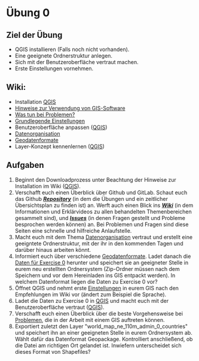 # Übung 0
## Ziel der Übung
* QGIS installieren (Falls noch nicht vorhanden).
* Eine geeignete Ordnerstruktur anlegen.
* Sich mit der Benutzeroberfläche vertraut machen.
* Erste Einstellungen vornehmen.

## Wiki:
* Installation [QGIS](https://courses.gistools.geog.uni-heidelberg.de/giscience/gis-einfuehrung/wikis/qgis-Installation)
* [Hinweise zur Verwendung von GIS-Software](https://courses.gistools.geog.uni-heidelberg.de/giscience/gis-einfuehrung/wikis/home-Hinweise)
* [Was tun bei Problemen?](https://courses.gistools.geog.uni-heidelberg.de/giscience/gis-einfuehrung/wikis/home-Probleme)
* [Grundlegende Einstellungen](https://courses.gistools.geog.uni-heidelberg.de/giscience/gis-einfuehrung/wikis/home-Grundlegende%20Einstellungen)
* Benutzeroberfläche anpassen ([QGIS](https://courses.gistools.geog.uni-heidelberg.de/giscience/gis-einfuehrung/wikis/qgis-Interface))
* [Datenorganisation](https://courses.gistools.geog.uni-heidelberg.de/giscience/gis-einfuehrung/wikis/home-Datenorganisation)
* [Geodatenformate](https://courses.gistools.geog.uni-heidelberg.de/giscience/gis-einfuehrung/wikis/home-Geodatenformate)
* Layer-Konzept kennenlernen ([QGIS](https://courses.gistools.geog.uni-heidelberg.de/giscience/gis-einfuehrung/wikis/qgis-Layer-Konzept))

## Aufgaben
1. Beginnt den Downloadprozess unter Beachtung der Hinweise zur Installation im Wiki ([QGIS](https://courses.gistools.geog.uni-heidelberg.de/giscience/gis-einfuehrung/wikis/qgis-Installation)).
2. Verschafft euch einen Überblick über Github und GitLab. Schaut euch das Github [***Repository***](https://github.com/GeowazM/Einfuehrung-GIS-fur-Geowissenschaften) (in dem die Übungen und ein zeitlicher Übersichtsplan zu finden ist) an. Werft auch einen Blick ins [***Wiki***](https://courses.gistools.geog.uni-heidelberg.de/giscience/gis-einfuehrung/-/wikis/home) (in dem Informationen und Erklärvideos zu allen behandelten Themenbereichen gesammelt sind), und [***Issues***](https://courses.gistools.geog.uni-heidelberg.de/giscience/gis-einfuehrung/-/issues) (in denen Fragen gestellt und Probleme besprochen werden können) an. Bei Problemen und Fragen sind diese Seiten eine schnelle und hilfreiche Anlaufstelle.
4. Macht euch mit dem Thema [Datenorganisation](https://courses.gistools.geog.uni-heidelberg.de/giscience/gis-einfuehrung/wikis/home-Datenorganisation) vertraut und erstellt eine geeigntete Ordnerstruktur, mit der ihr in den kommenden Tagen und darüber hinaus arbeiten könnt.
5. Informiert euch über verschiedene [Geodatenformate](https://courses.gistools.geog.uni-heidelberg.de/giscience/gis-einfuehrung/wikis/home-Geodatenformate). Ladet danach die [Daten für Exercise 0](exercise_0_data.zip) herunter und speichert sie an geeigneter Stelle in eurem neu erstellten Ordnersystem (Zip-Ordner müssen nach dem Speichern und vor dem Hereinladen ins GIS entpackt werden). In welchem Datenformat liegen die Daten zu Exercise 0 vor?
6. Öffnet QGIS und nehmt erste [Einstellungen](https://courses.gistools.geog.uni-heidelberg.de/giscience/gis-einfuehrung/wikis/home-Grundlegende%20Einstellungen) in eurem GIS nach den Empfehlungen im Wiki vor (ändert zum Beispiel die Sprache).
7. Ladet die Daten zu Exercise 0 in [QGIS](https://courses.gistools.geog.uni-heidelberg.de/giscience/gis-einfuehrung/wikis/qgis-Layer-Konzept) und macht euch mit der Benutzeroberfläche vertraut ([QGIS](https://courses.gistools.geog.uni-heidelberg.de/giscience/gis-einfuehrung/wikis/qgis-Interface)). 
8. Verschafft euch einen Überblick über die beste Vorgehensweise bei [Problemen](https://courses.gistools.geog.uni-heidelberg.de/giscience/gis-einfuehrung/wikis/home-Probleme), die in der Arbeit mit einem GIS auftreten können.
9. Exportiert zuletzt den Layer "world_map_ne_110m_admin_0_countries" und speichert ihn an einer geeigneten Stelle in eurem Ordnersystem ab. Wählt dafür das Datenformat Geopackage. Kontrolliert anschließend, ob die Datei am richtigen Ort gelandet ist. Inwiefern unterscheidet sich dieses Format von Shapefiles?
